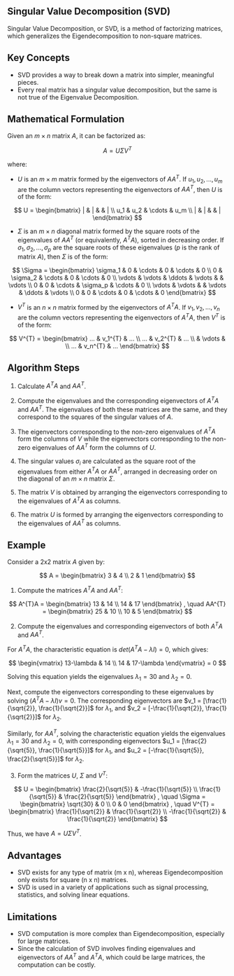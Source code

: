 ## Singular Value Decomposition (SVD)

Singular Value Decomposition, or SVD, is a method of factorizing matrices, which generalizes the Eigendecomposition to non-square matrices.

## Key Concepts

- SVD provides a way to break down a matrix into simpler, meaningful pieces. 
- Every real matrix has a singular value decomposition, but the same is not true of the Eigenvalue Decomposition.

## Mathematical Formulation

Given an $m \times n$ matrix $A$, it can be factorized as:

$$A = U\Sigma V^{T}$$

where:

- $U$ is an $m \times m$ matrix formed by the eigenvectors of $AA^{T}$. If $u_1, u_2, ..., u_m$ are the column vectors representing the eigenvectors of $AA^{T}$, then $U$ is of the form:

$$
U = 
\begin{bmatrix}
| & | & & | \\
u_1 & u_2 & \cdots & u_m \\
| & | & & |
\end{bmatrix}
$$

- $\Sigma$ is an $m \times n$ diagonal matrix formed by the square roots of the eigenvalues of $AA^{T}$ (or equivalently, $A^{T}A$), sorted in decreasing order. If $\sigma_1, \sigma_2, ..., \sigma_p$ are the square roots of these eigenvalues ($p$ is the rank of matrix $A$), then $\Sigma$ is of the form:

$$
\Sigma = 
\begin{bmatrix}
\sigma_1 & 0 & \cdots & 0 & \cdots & 0 \\
0 & \sigma_2 & \cdots & 0 & \cdots & 0 \\
\vdots & \vdots & \ddots & \vdots & & \vdots \\
0 & 0 & \cdots & \sigma_p & \cdots & 0 \\
\vdots & \vdots & & \vdots & \ddots & \vdots \\
0 & 0 & \cdots & 0 & \cdots & 0
\end{bmatrix}
$$

- $V^{T}$ is an $n \times n$ matrix formed by the eigenvectors of $A^{T}A$. If $v_1, v_2, ..., v_n$ are the column vectors representing the eigenvectors of $A^{T}A$, then $V^{T}$ is of the form:

$$
V^{T} = 
\begin{bmatrix}
... & v_1^{T} & ... \\
... & v_2^{T} & ... \\
& \vdots & \\
... & v_n^{T} & ...
\end{bmatrix}
$$

## Algorithm Steps

1. Calculate $A^{T}A$ and $AA^{T}$.

2. Compute the eigenvalues and the corresponding eigenvectors of $A^{T}A$ and $AA^{T}$. The eigenvalues of both these matrices are the same, and they correspond to the squares of the singular values of $A$.

3. The eigenvectors corresponding to the non-zero eigenvalues of $A^{T}A$ form the columns of $V$ while the eigenvectors corresponding to the non-zero eigenvalues of $AA^{T}$ form the columns of $U$.

4. The singular values $\sigma_i$ are calculated as the square root of the eigenvalues from either $A^{T}A$ or $AA^{T}$, arranged in decreasing order on the diagonal of an $m \times n$ matrix $\Sigma$.

5. The matrix $V$ is obtained by arranging the eigenvectors corresponding to the eigenvalues of $A^{T}A$ as columns. 

6. The matrix $U$ is formed by arranging the eigenvectors corresponding to the eigenvalues of $AA^{T}$ as columns.

## Example

Consider a 2x2 matrix $A$ given by:

$$
A = 
\begin{bmatrix}
3 & 4 \\
2 & 1
\end{bmatrix}
$$

1. Compute the matrices $A^{T}A$ and $AA^{T}$:

$$
A^{T}A = 
\begin{bmatrix}
13 & 14 \\
14 & 17
\end{bmatrix}
, \quad
AA^{T} = 
\begin{bmatrix}
25 & 10 \\
10 & 5
\end{bmatrix}
$$

2. Compute the eigenvalues and corresponding eigenvectors of both $A^{T}A$ and $AA^{T}$.

For $A^{T}A$, the characteristic equation is $det(A^{T}A - \lambda I) = 0$, which gives:

$$
\begin{vmatrix}
13-\lambda & 14 \\
14 & 17-\lambda
\end{vmatrix} = 0
$$

Solving this equation yields the eigenvalues $\lambda_1 = 30$ and $\lambda_2 = 0$.

Next, compute the eigenvectors corresponding to these eigenvalues by solving $(A^{T}A - \lambda I)v = 0$. The corresponding eigenvectors are $v_1 = [\frac{1}{\sqrt{2}}, \frac{1}{\sqrt{2}}]$ for $\lambda_1$, and $v_2 = [-\frac{1}{\sqrt{2}}, \frac{1}{\sqrt{2}}]$ for $\lambda_2$.

Similarly, for $AA^{T}$, solving the characteristic equation yields the eigenvalues $\lambda_1 = 30$ and $\lambda_2 = 0$, with corresponding eigenvectors $u_1 = [\frac{2}{\sqrt{5}}, \frac{1}{\sqrt{5}}]$ for $\lambda_1$, and $u_2 = [-\frac{1}{\sqrt{5}}, \frac{2}{\sqrt{5}}]$ for $\lambda_2$.

3. Form the matrices $U$, $\Sigma$ and $V^{T}$:

$$
U = \begin{bmatrix}
\frac{2}{\sqrt{5}} & -\frac{1}{\sqrt{5}} \\
\frac{1}{\sqrt{5}} & \frac{2}{\sqrt{5}}
\end{bmatrix}
, \quad
\Sigma = \begin{bmatrix}
\sqrt{30} & 0 \\
0 & 0
\end{bmatrix}
, \quad
V^{T} = \begin{bmatrix}
\frac{1}{\sqrt{2}} & \frac{1}{\sqrt{2}} \\
-\frac{1}{\sqrt{2}} & \frac{1}{\sqrt{2}}
\end{bmatrix}
$$

Thus, we have $A = U\Sigma V^{T}$.

## Advantages

- SVD exists for any type of matrix (m x n), whereas Eigendecomposition only exists for square (n x n) matrices.
- SVD is used in a variety of applications such as signal processing, statistics, and solving linear equations.

## Limitations

- SVD computation is more complex than Eigendecomposition, especially for large matrices.
- Since the calculation of SVD involves finding eigenvalues and eigenvectors of $AA^T$ and $A^TA$, which could be large matrices, the computation can be costly.
